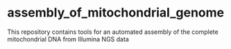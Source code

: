 # assembly_of_mitochondrial_genome
This repository contains tools for an automated assembly of the complete mitochondrial DNA from Illumina NGS data
